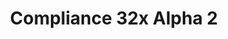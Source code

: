 ---
layout: post
title: Compliance 32x Alpha 2
permalink: /compliance32x/A2
header-img: https://database.faithfulpack.net/images/website/posts/32x/A2.jpg

description: |
  The second public alpha of Compliance 32x with many new and changed textures is here!
  <br><br>
  <strong>DISCLAIMER:</strong> As indicated by the Alpha tag, this version very work-in-progress, and as such contains a lot of placeholder textures. It is not the final look of the pack; many textures will have to be edited to match the general stylistic direction of the pack.
  <br><br>
  Stay tuned for future updates!

changelog:
  Added:
    Blocks:
      - Barrel Top (Hozz)
    Items:
      - Bread (Deborn)
      - Bundles (Deborn)
      - Nether Star (Derp)
      - Netherite Ingot (Derp)
      - iron Nugget (Pomi108 & ProstoProstoChelovek)
      - Beef (Derp)
      - Elytra (Derp)
      - Sea Pickle (Derp)
      - Wheat Seeds (Derp)
      - Spawn Eggs (ProstoProstoChelovek)
      - Wheat (Hozz & Derp)
    Entities:
      - All Villager Types (Saarlodrie_)
      - Villager Professions (Saarlodrie_)
    Gui:
      - Mojang Studios ([author name redacted])
    Misc:
      - Unknown Pack ([author name redacted])
      - Pumpkin Blur ([author name redacted])
    Environment:
      - End Sky ([author name redacted])
      - Sun ([author name redacted])
    Mob Effects:
      - Water Breathing ([author name redacted])
      - Jump Boost ([author name redacted])
    Particles:
      - Explosions (Derp)
      - Soul Particles (Derp)
      - Sparkle Particles (Derp)
      - Glitter Particles (Derp)
      - Spell Particles (Derp)
      - Critical Hit (Derp)
      - Footprint ([author name redacted])
      - And many more (Derp)
  Changed:
    Blocks:
      - Nether Wart Block (Alexsor)
      - Warped Wart Block (Alexsor)
      - Sponge (Alexsor)
      - Wet Sponge (Alexsor)
      - Destroy Stages (Tekayo)
      - Barrel Top Open (Hozz)
    Items:
      - Amethyst Shard (Deborn)
      - Campfires (Nyodex)
      - Shulker Shell (Deborn)
      - White Dye (Deborn)
      - End Crystal (CLtheman1)
      - Tipped Arrow Base (Po3stell3d)
      - Spectral Arrow (Po3stell3d)
      - Mutton (Derp)
      - Cooked Mutton (Derp)
      - Spyglass (Cryptogenic)
      - Emerald (Derp)
      - Empty Armor Slot Chestplate (Ender FabriXd)
      - Cookie (Alexsor)
      - Brewing Stand (Po3stell3d)
      - Broken Elytra (Derp)
      - All Clocks ([author name redacted] & Po3stell3d)
      - Clay Ball (Alexsor)
      - Flint and Steel (Derp)
    Armor:
      - Netherite Layer 2 (FabriXd & BellPepperBrian)
    GUI:
      - Icons (Alexsor)
    Particles:
      - Angry (Derp)
    Font:
      - Accented (Hozz)
      - Ascii (Hozz)
      - Nonlatin European (Hozz)

downloads:
  Java - 1.16.4 (GitHub): https://github.com/Faithful-Resource-Pack/Resource-Pack-32x/releases/download/alpha-2/Compliance-32x-Alpha-2.zip

---